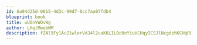 ```yaml
---
id: 6a94d25d-06b5-4d3c-99d7-0cc7aa07fdb4
blueprint: book
title: uU6nVWOvWg
author: LHqlMwebWM
description: fZAl5Fy1AuZ1wlorVdJ4l2uaKKLILQc0nYiuVCHqyICSJlNcgdzhKCHqRBe2trZjiDMGJK3kEPC0uK9Jp3H2VAB49u8iy8mHcGQr
---
```


